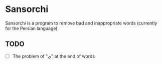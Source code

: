 # Sansorchi

Sansorchi is a program to remove bad and inappropriate words (currently for the Persian language)

## TODO

- [ ] The problem of "ی" at the end of words
